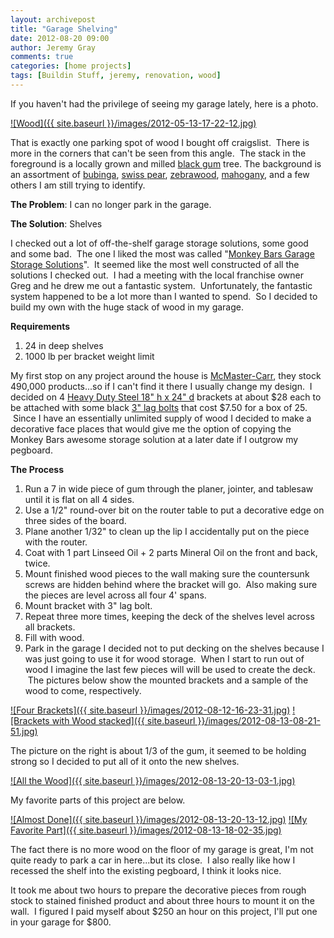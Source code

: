 ```yaml
---
layout: archivepost
title: "Garage Shelving"
date: 2012-08-20 09:00
author: Jeremy Gray
comments: true
categories: [home projects]
tags: [Buildin Stuff, jeremy, renovation, wood]
---
```

If you haven't had the privilege of seeing my garage lately, here is a photo.


<a href="{{ site.baseurl }}/images/2012-05-13-17-22-12.jpg">![Wood]({{ site.baseurl }}/images/2012-05-13-17-22-12.jpg)</a>

That is exactly one parking spot of wood I bought off craigslist.  There is more in the corners that can't be seen from this angle.  The stack in the foreground is a locally grown and milled [black gum](http://en.wikipedia.org/wiki/Nyssa_sylvatica) tree. The background is an assortment of [bubinga](http://en.wikipedia.org/wiki/Guibourtia), [swiss pear](http://www.higginshardwoods.com/products.php/specialtyhardwoods/swisspear), [zebrawood](http://en.wikipedia.org/wiki/Zebrawood), [mahogany](http://en.wikipedia.org/wiki/Mahogany), and a few others I am still trying to identify.

**The Problem**: I can no longer park in the garage.

**The Solution**: Shelves

I checked out a lot of off-the-shelf garage storage solutions, some good and some bad.  The one I liked the most was called "[Monkey Bars Garage Storage Solutions](http://www.monkeybarstorage.com/louisville-garage-storage)".  It seemed like the most well constructed of all the solutions I checked out.  I had a meeting with the local franchise owner Greg and he drew me out a fantastic system.  Unfortunately, the fantastic system happened to be a lot more than I wanted to spend.  So I decided to build my own with the huge stack of wood in my garage.

**Requirements**


1.  24 in deep shelves
2.  1000 lb per bracket weight limit

My first stop on any project around the house is [McMaster-Carr](http://www.mcmaster.com/), they stock 490,000 products...so if I can't find it there I usually change my design.  I decided on 4 [Heavy Duty Steel 18" h x 24" d](http://www.mcmaster.com/#standard-shelving-brackets/=iu1l8b) brackets at about $28 each to be attached with some black [3" lag bolts](http://www.mcmaster.com/#catalog/118/3019/=iu1lpb) that cost $7.50 for a box of 25.  Since I have an essentially unlimited supply of wood I decided to make a decorative face places that would give me the option of copying the Monkey Bars awesome storage solution at a later date if I outgrow my pegboard.

**The Process**


1.  Run a 7 in wide piece of gum through the planer, jointer, and tablesaw until it is flat on all 4 sides.
2.  Use a 1/2" round-over bit on the router table to put a decorative edge on three sides of the board.
3.  Plane another 1/32" to clean up the lip I accidentally put on the piece with the router.
4.  Coat with 1 part Linseed Oil + 2 parts Mineral Oil on the front and back, twice.
5.  Mount finished wood pieces to the wall making sure the countersunk screws are hidden behind where the bracket will go.  Also making sure the pieces are level across all four 4' spans.
6.  Mount bracket with 3" lag bolt.
7.  Repeat three more times, keeping the deck of the shelves level across all brackets.
8.  Fill with wood.
9.  Park in the garage
I decided not to put decking on the shelves because I was just going to use it for wood storage.  When I start to run out of wood I imagine the last few pieces will will be used to create the deck.  The pictures below show the mounted brackets and a sample of the wood to come, respectively.

<a href="{{ site.baseurl }}/images/2012-08-12-16-23-31.jpg">![Four Brackets]({{ site.baseurl }}/images/2012-08-12-16-23-31.jpg)</a>
<a href="{{ site.baseurl }}/images/2012-08-13-08-21-51.jpg">![Brackets with Wood stacked]({{ site.baseurl }}/images/2012-08-13-08-21-51.jpg)</a>

The picture on the right is about 1/3 of the gum, it seemed to be holding strong so I decided to put all of it onto the new shelves.

<a href="{{ site.baseurl }}/images/2012-08-13-20-13-03-1.jpg">![All the Wood]({{ site.baseurl }}/images/2012-08-13-20-13-03-1.jpg)</a>

My favorite parts of this project are below.

<a href="{{ site.baseurl }}/images/2012-08-13-20-13-12.jpg">![Almost Done]({{ site.baseurl }}/images/2012-08-13-20-13-12.jpg)</a>
<a href="{{ site.baseurl }}/images/2012-08-13-18-02-35.jpg">![My Favorite Part]({{ site.baseurl }}/images/2012-08-13-18-02-35.jpg)</a>

The fact there is no more wood on the floor of my garage is great, I'm not quite ready to park a car in here...but its close.  I also really like how I recessed the shelf into the existing pegboard, I think it looks nice.

It took me about two hours to prepare the decorative pieces from rough stock to stained finished product and about three hours to mount it on the wall.  I figured I paid myself about $250 an hour on this project, I'll put one in your garage for $800.
